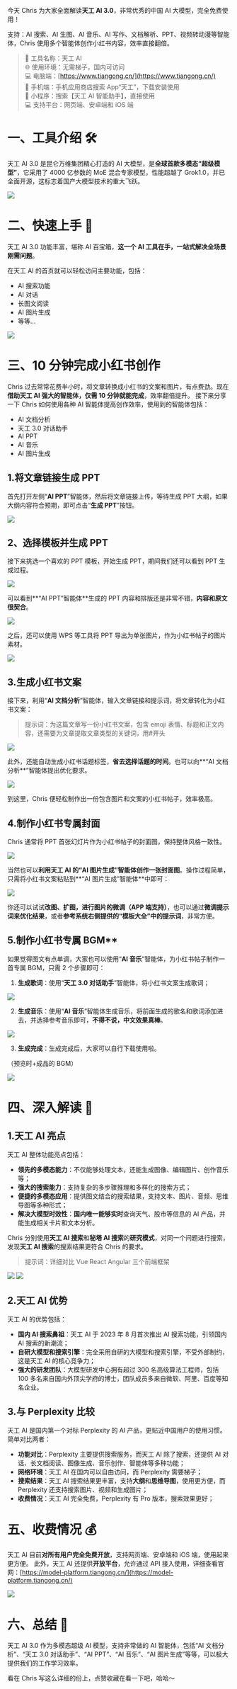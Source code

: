 今天 Chris 为大家全面解读**天工 AI 3.0**，非常优秀的中国 AI 大模型，完全免费使用！

支持：AI 搜索、AI 生图、AI 音乐、AI 写作、文档解析、PPT、视频转动漫等智能体，Chris 使用多个智能体创作小红书内容，效率直接翻倍。

> 🌟 工具名称：天工 AI  
> 🌐 使用环境：无需梯子，国内可访问  
> 💻 电脑端：[https://www.tiangong.cn/](https://www.tiangong.cn/)  
> 📱 手机端：手机应用商店搜索 App“天工”，下载安装使用  
> 🍭 小程序：搜索【天工 AI 智能助手】，直接使用  
> 💻 支持平台：网页端、安卓端和 iOS 端

# 一、工具介绍 🛠️

天工 AI 3.0 是昆仑万维集团精心打造的 AI 大模型，是**全球首款多模态“超级模型”**，它采用了 4000 亿参数的 MoE 混合专家模型，性能超越了 Grok1.0，并已全面开源，这标志着国产大模型技术的重大飞跃。

![](https://files.mdnice.com/user/5763/6792cfe3-86f3-4237-bce1-4c72c93a057c.png)

# 二、快速上手 🚀

天工 AI 3.0 功能丰富，堪称 AI 百宝箱，**这一个 AI 工具在手，一站式解决全场景刚需问题**。

在天工 AI 的首页就可以轻松访问主要功能，包括：

- AI 搜索功能
- AI 对话
- 长图文阅读
- AI 图片生成
- 等等...

![](https://files.mdnice.com/user/5763/aee21b5d-c64d-4cb7-a2e8-ad6144d397e5.png)

# 三、10 分钟完成小红书创作

Chris 过去常常花费半小时，将文章转换成小红书的文案和图片，有点费劲。现在**借助天工 AI 强大的智能体，仅需 10 分钟就能完成**，效率翻倍提升。
接下来分享一下 Chris 如何使用各种 AI 智能体提高创作效率，使用到的智能体包括：

- AI 文档分析
- 天工 3.0 对话助手
- AI PPT
- AI 音乐
- AI 图片生成

## 1.将文章链接生成 PPT

首先打开左侧“**AI PPT**”智能体，然后将文章链接上传，等待生成 PPT 大纲，如果大纲内容符合预期，即可点击“**生成 PPT**”按钮。

![](https://files.mdnice.com/user/5763/b4ee626c-8ed4-43fd-baa2-430d38bc4a36.png)

## 2、选择模板并生成 PPT

接下来挑选一个喜欢的 PPT 模板，开始生成 PPT，期间我们还可以看到 PPT 生成过程。

![](https://files.mdnice.com/user/5763/8225f318-5119-45e2-9592-f3745536e461.png)

可以看到**“AI PPT”智能体**生成的 PPT 内容和排版还是非常不错，**内容和原文很契合**。

![](https://files.mdnice.com/user/5763/1387370e-9fa3-4f47-b2f3-f19a7e8cc7ba.png)

之后，还可以使用 WPS 等工具将 PPT 导出为单张图片，作为小红书帖子的图片素材。

![](https://files.mdnice.com/user/5763/eab0584d-a62a-4aab-ab34-5e8b8a74e2ff.png)

## 3.生成小红书文案

接下来，利用“**AI 文档分析**”智能体，输入文章链接和提示词，将文章转化为小红书文案：

> 提示词：为这篇文章写一份小红书文案，包含 emoji 表情、标题和正文内容，还需要为文章提取文章类型的关键词，用#开头

![](https://files.mdnice.com/user/5763/bb7e8af9-081b-424d-8cc6-1b16b569e0b1.png)

此外，还能自动生成小红书话题标签，**省去选择话题的时间**。也可以向**“AI 文档分析**”智能体提出优化要求。

![](https://files.mdnice.com/user/5763/073d9d56-d9dd-4409-b349-6c4a751df025.png)

到这里，Chris 便轻松制作出一份包含图片和文案的小红书帖子，效率极高。

## 4.制作小红书专属封面

Chris 通常将 PPT 首张幻灯片作为小红书帖子的封面图，保持整体风格一致性。

![](https://files.mdnice.com/user/5763/f4e699ff-2acd-4b7e-9786-d197a954e2c6.png)

当然也可以**利用天工 AI 的“AI 图片生成”智能体创作一张封面图**。操作过程简单，只需将小红书文案粘贴到**“AI 图片生成”智能体**中即可：

![](https://files.mdnice.com/user/5763/af8fea98-2a06-4425-a635-61c0bfeeafb7.png)

你还可以试试**改图、扩图，进行图片的微调（APP 端支持）**，也可以通过**微调提示词来优化结果**，或者**参考系统右侧提供的“模板大全”中的提示词**，非常方便。

## 5.制作小红书专属 BGM**

如果觉得图文有点单调，大家也可以使用“**AI 音乐**”智能体，为小红书帖子制作一首专属 BGM，只需 2 个步骤即可：

1. **生成歌词**：使用“**天工 3.0 对话助手**”智能体，将小红书文案生成歌词；

![](https://files.mdnice.com/user/5763/74680fff-3d8d-4233-952d-41a7b2033244.png)

2. **生成音乐**：使用“**AI 音乐**”智能体生成音乐，将前面生成的歌名和歌词添加进去，并选择参考音乐即可，**不得不说，中文效果真棒**。

![](https://files.mdnice.com/user/5763/58729d26-bb58-42f8-962f-15eaa6578578.png)

3. **生成完成**：生成完成后，大家可以自行下载使用啦。

（预览时+成品的 BGM）

![](https://files.mdnice.com/user/5763/fb1d6d46-ae80-41c9-8d38-ac89e5f67903.png)


# 四、深入解读 🍭

## 1.天工 AI 亮点

天工 AI 整体功能亮点包括：

- **领先的多模态能力**：不仅能够处理文本，还能生成图像、编辑图片、创作音乐等；
- **强大的搜索能力**：支持复杂的多步骤推理和多样化的搜索方式；
- **便捷的多模态应用**：提供图文结合的搜索结果，支持文本、图片、音频、思维导图等多种形式；
- **解决大模型时效性**：**国内唯一能够实时**查询天气、股市等信息的 AI 产品，并能生成相关卡片和文本分析。

Chris 分别使用**天工 AI 搜索**和**秘塔 AI 搜索**的**研究模式**，对同一个问题进行搜索，发现**天工 AI 搜索**的搜索结果更符合 Chris 的要求。

> 提示词：详细对比 Vue React Angular 三个前端框架

![](https://files.mdnice.com/user/5763/c976ed61-0bde-4e7a-ba38-341aa701ab78.png)
![](https://files.mdnice.com/user/5763/eca55b33-a32b-449d-a5ea-470b6bfe6530.png)

## 2.天工 AI 优势

天工 AI 的优势包括：

- **国内 AI 搜索鼻祖**：天工 AI 于 2023 年 8 月首次推出 AI 搜索功能，引领国内 AI 搜索的新潮流；
- **自研大模型和搜索引擎**：完全采用自研的大模型和搜索引擎，不受外部制约，这是天工 AI 的核心竞争力；
- **强大的研发团队**：大模型研发中心拥有超过 300 名高级算法工程师，包括 100 多名来自国内外顶尖学府的博士，团队成员多来自微软、阿里、百度等知名企业。

## 3.与 Perplexity 比较

天工 AI 是国内第一个对标 Perplexity 的 AI 产品，更贴近中国用户的使用习惯。简单对比两者：

- **功能对比**：Perplexity 主要提供搜索服务，而天工 AI 除了搜索，还提供 AI 对话、长文档阅读、图像生成、音乐创作、智能体等多种功能；
- **网络环境**：天工 AI 在国内可以自由访问，而 Perplexity 需要梯子；
- **搜索结果**：天工 AI 搜索结果更丰富，支持**大纲**和**思维导图**，使用更方便，而 Perplexity 还支持搜索图片、视频和生成图片；
- **收费情况**：天工 AI 完全免费，Perplexity 有 Pro 版本，搜索效果更好；

# 五、收费情况 💰

天工 AI 目前**对所有用户完全免费开放**，支持网页端、安卓端和 iOS 端，使用起来更方便。
此外，天工 AI 还提供**开放平台**，允许通过 API 接入使用，详细查看官网：[https://model-platform.tiangong.cn/](https://model-platform.tiangong.cn/)

![](https://files.mdnice.com/user/5763/d0a877fb-2775-47a0-a2b9-188b948d19bf.png)

# 六、总结 📒

天工 AI 3.0 作为多模态超级 AI 模型，支持非常做的 AI 智能体，包括“AI 文档分析”、“天工 3.0 对话助手”、“AI PPT”、“AI 音乐”、“AI 图片生成”等等，可以极大提供我们的工作学习效率。

看在 Chris 写这么详细的份上，点赞收藏在看一下吧，哈哈～
